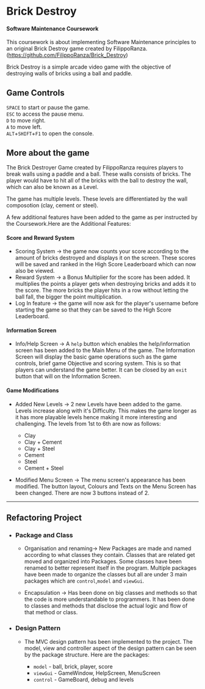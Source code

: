 # Brick Destroy
#### Software Maintenance Coursework

This coursework is about implementing Software Maintenance principles to an original
Brick Destroy game created by FilippoRanza. (https://github.com/FilippoRanza/Brick_Destroy)

Brick Destroy is a simple arcade video game with the objective of destroying
walls of bricks using a ball and paddle.
## Game Controls

`SPACE` to start or pause the game.     
`ESC` to access the pause menu.     
`D` to move right.      
`A` to move left.       
`ALT`+`SHIFT`+`F1` to open the console.
## More about the game
The Brick Destroyer Game created by FilippoRanza requires players to break walls using a 
paddle and a ball. These walls consists of bricks. The player would have to hit all of
the bricks with the ball to destroy the wall, which can also be known as a Level.

The game has multiple levels. These levels are differentiated by the wall composotion (clay, 
cement or steel). 

A few additional features have been added to the game as per instructed by 
the Coursework.Here are the Additional Features:
#### Score and Reward System

- Scoring System -> the game now counts your score according to the amount 
of bricks destroyed and displays it on the screen. These scores will be saved
and ranked in the High Score Leaderboard which can now also be viewed.
- Reward System -> a Bonus Multiplier for the score has been added. It multiplies 
the points a player gets when destroying bricks and adds it to the score. The more 
bricks the player hits in a row without letting the ball fall, the bigger the point
multiplication.
- Log In feature -> the game will now ask for the player's username before starting 
the game so that they can be saved to the High Score Leaderboard.
#### Information Screen
- Info/Help Screen -> A `help` button which enables the help/information screen
has been added to the Main Menu of the game. The Information Screen will display 
the basic game operations such as the game controls, brief game Objective and scoring
system. This is so that players can understand the game better. It can be closed by 
an `exit` button that will on the Information Screen.
#### Game Modifications

- Added New Levels -> 2 new Levels have been added to the game. Levels increase along 
with it's Difficulty. This makes the game longer as it has more playable levels hence 
making it more interesting and challenging. The levels from 1st to 6th are now as 
follows:

   - Clay
   - Clay + Cement
   - Clay + Steel
   - Cement
   - Steel
   - Cement + Steel
  
- Modified Menu Screen -> The menu screen's appearance has been modified. The button
layout, Colours and Texts on the Menu Screen has been changed. There are now 3 buttons 
instead of 2.
---
## Refactoring Project

- ### Package and Class
  
  - Organisation and renaming-> New Packages are made and named according to what classes they contain. Classes that are 
  related get moved and organized into Packages. Some classes have been renamed to better
  represent itself in the program. Multiple packages have been made to organize the classes
  but all are under 3 main packages which are `control`,`model` and `viewGui`.
  
  - Encapsulation -> Has been done on big classes and methods so that the code is more 
  understandable to programmers. It has been done to classes and methods that disclose the 
  actual logic and flow of that method or class.
- ### Design Pattern

  - The MVC design pattern has been implemented to the project. The model, view and 
  controller aspect of the design pattern can be seen by the package structure. Here are the
  packages:
  
    - `model` - ball, brick, player, score
    - `viewGui` - GameWindow, HelpScreen, MenuScreen
    - `control` - GameBoard, debug and levels








